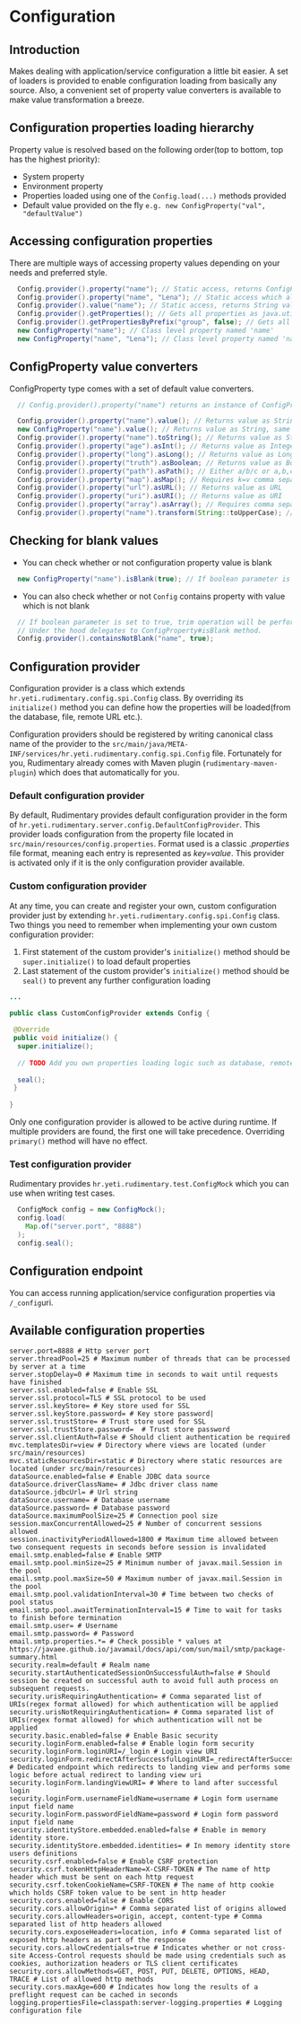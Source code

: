# Configuration

## Introduction
Makes dealing with application/service configuration a little bit easier. 
A set of loaders is provided to enable configuration loading from basically any source.
Also, a convenient set of property value converters is available to make value transformation a breeze.

## Configuration properties loading hierarchy
Property value is resolved based on the following order(top to bottom, top has the highest priority):

* System property
* Environment property
* Properties loaded using one of the `Config.load(...)` methods provided
* Default value provided on the fly `e.g. new ConfigProperty("val", "defaultValue")`

## Accessing configuration properties
There are multiple ways of accessing property values depending on your needs and preferred style.
```java
  Config.provider().property("name"); // Static access, returns ConfigProperty instance for property named 'name'
  Config.provider().property("name", "Lena"); // Static access which also sets default value if no property is found within provider for property named 'name', returns ConfigProperty instance
  Config.provider().value("name"); // Static access, returns String value
  Config.provider().getProperties(); // Gets all properties as java.util.Properties
  Config.provider().getPropertiesByPrefix("group", false); // Gets all properties as java.util.Properties which start with 'group' string. Boolean parameter decides whether to keep group prefix name or not. Convenient if you need to pass a group of properties but you do not know all the property names in advance (e.g. javax.mail.Session object creation).
  new ConfigProperty("name"); // Class level property named 'name'
  new ConfigProperty("name", "Lena"); // Class level property named 'name' which also sets default value if no property is found within provider
```

## ConfigProperty value converters
ConfigProperty type comes with a set of default value converters.
```java
  // Config.provider().property("name") returns an instance of ConfigProperty

  Config.provider().property("name").value(); // Returns value as String
  new ConfigProperty("name").value(); // Returns value as String, same as above example
  Config.provider().property("name").toString(); // Returns value as String
  Config.provider().property("age").asInt(); // Returns value as Integer
  Config.provider().property("long").asLong(); // Returns value as Long
  Config.provider().property("truth").asBoolean; // Returns value as Boolean
  Config.provider().property("path").asPath(); // Either a/b/c or a,b,c value format
  Config.provider().property("map").asMap(); // Requires k=v comma sepatared values format e.g. k1=v1,k2=v2,k3=v3
  Config.provider().property("url").asURL(); // Returns value as URL
  Config.provider().property("uri").asURI(); // Returns value as URI
  Config.provider().property("array").asArray(); // Requires comma separated values format, e.q. a,b,c,d
  Config.provider().property("name").transform(String::toUpperCase); // Custom transformation on the fly
```

## Checking for blank values
* You can check whether or not configuration property value is blank
```java
  new ConfigProperty("name").isBlank(true); // If boolean parameter is set to true, trim operation will be performed on the "name" property value before checking for blank
```

* You can also check whether or not `Config` contains property with value which is not blank
```java
  // If boolean parameter is set to true, trim operation will be performed on the "name" property value before checking for blank. 
  // Under the hood delegates to ConfigProperty#isBlank method.
  Config.provider().containsNotBlank("name", true); 
```

## Configuration provider
Configuration provider is a class which extends `hr.yeti.rudimentary.config.spi.Config` class.
By overriding its `initialize()` method you can define how the properties will be loaded(from the database, file, remote URL etc.).

Configuration providers should be registered by writing canonical class name of the provider to the `src/main/java/META-INF/services/hr.yeti.rudimentary.config.spi.Config` file.
Fortunately for you, Rudimentary already comes with Maven plugin (`rudimentary-maven-plugin`) which does that automatically for you.

### Default configuration provider
By default, Rudimentary provides default configuration provider in the form of `hr.yeti.rudimentary.server.config.DefaultConfigProvider`. This provider loads configuration from the property file located in `src/main/resources/config.properties`. Format used is a classic *.properties* file format, meaning each entry is represented as *key=value*. This provider is activated only if it is the only configuration provider available.

### Custom configuration provider
At any time, you can create and register your own, custom configuration provider just by extending `hr.yeti.rudimentary.config.spi.Config` class. Two things you need to remember when implementing your own custom configuration provider:

1. First statement of the custom provider's `initialize()` method should be `super.initialize()` to load default properties
2. Last statement of the custom provider's `initialize()` method should be `seal()` to prevent any further configuration loading

```java
...

public class CustomConfigProvider extends Config {
 
 @Override
 public void initialize() {
  super.initialize();
  
  // TODO Add you own properties loading logic such as database, remote URL etc.
  
  seal();
 }
 
}
```
Only one configuration provider is allowed to be active during runtime. If multiple providers are found, the first one will take precedence. Overriding `primary()` method will have no effect.

### Test configuration provider
Rudimentary provides `hr.yeti.rudimentary.test.ConfigMock` which you can use when writing test cases.

```java
  ConfigMock config = new ConfigMock();
  config.load(
    Map.of("server.port", "8888")
  );
  config.seal();
```

## Configuration endpoint
You can access running application/service configuration properties via `/_config`uri.

## Available configuration properties
```properties
server.port=8888 # Http server port
server.threadPool=25 # Maximum number of threads that can be processed by server at a time
server.stopDelay=0 # Maximum time in seconds to wait until requests have finished
server.ssl.enabled=false # Enable SSL
server.ssl.protocol=TLS # SSL protocol to be used
server.ssl.keyStore= # Key store used for SSL
server.ssl.keyStore.password= # Key store password|
server.ssl.trustStore= # Trust store used for SSL
server.ssl.trustStore.password=  # Trust store password
server.ssl.clientAuth=false # Should client authentication be required
mvc.templatesDir=view # Directory where views are located (under src/main/resources)
mvc.staticResourcesDir=static # Directory where static resources are located (under src/main/resources)
dataSource.enabled=false # Enable JDBC data source
dataSource.driverClassName= # Jdbc driver class name
dataSource.jdbcUrl= # Url string
dataSource.username= # Database username
dataSource.password= # Database password
dataSource.maximumPoolSize=25 # Connection pool size
session.maxConcurrentAllowed=25 # Number of concurrent sessions allowed
session.inactivityPeriodAllowed=1800 # Maximum time allowed between two consequent requests in seconds before session is invalidated
email.smtp.enabled=false # Enable SMTP
email.smtp.pool.minSize=25 # Minimum number of javax.mail.Session in the pool
email.smtp.pool.maxSize=50 # Maximum number of javax.mail.Session in the pool
email.smtp.pool.validationInterval=30 # Time between two checks of pool status
email.smtp.pool.awaitTerminationInterval=15 # Time to wait for tasks to finish before termination
email.smtp.user= # Username
email.smtp.password= # Password
email.smtp.properties.*= # Check possible * values at https://javaee.github.io/javamail/docs/api/com/sun/mail/smtp/package-summary.html
security.realm=default # Realm name
security.startAuthenticatedSessionOnSuccessfulAuth=false # Should session be created on successful auth to avoid full auth process on subsequent requests.
security.urisRequiringAuthentication= # Comma separated list of URIs(regex format allowed) for which authentication will be applied
security.urisNotRequiringAuthentication= # Comma separated list of URIs(regex format allowed) for which authentication will not be applied
security.basic.enabled=false # Enable Basic security
security.loginForm.enabled=false # Enable login form security
security.loginForm.loginURI=/_login # Login view URI
security.loginForm.redirectAfterSuccessfulLoginURI=_redirectAfterSuccessfulLogin # Dedicated endpoint which redirects to landing view and performs some logic before actual redirect to landing view uri
security.loginForm.landingViewURI= # Where to land after successful login
security.loginForm.usernameFieldName=username # Login form username input field name
security.loginForm.passwordFieldName=password # Login form password input field name
security.identityStore.embedded.enabled=false # Enable in memory identity store.
security.identityStore.embedded.identities= # In memory identity store users definitions 
security.csrf.enabled=false # Enable CSRF protection
security.csrf.tokenHttpHeaderName=X-CSRF-TOKEN # The name of http header which must be sent on each http request
security.csrf.tokenCookieName=CSRF-TOKEN # The name of http cookie which holds CSRF token value to be sent in http header
security.cors.enabled=false # Enable CORS
security.cors.allowOrigin=* # Comma separated list of origins allowed
security.cors.allowHeaders=origin, accept, content-type # Comma separated list of http headers allowed
security.cors.exposeHeaders=location, info # Comma separated list of exposed http headers as part of the response
security.cors.allowCredentials=true # Indicates whether or not cross-site Access-Control requests should be made using credentials such as cookies, authorization headers or TLS client certificates
security.cors.allowMethods=GET, POST, PUT, DELETE, OPTIONS, HEAD, TRACE # List of allowed http methods
security.cors.maxAge=600 # Indicates how long the results of a preflight request can be cached in seconds
logging.propertiesFile=classpath:server-logging.properties # Logging configuration file
```
